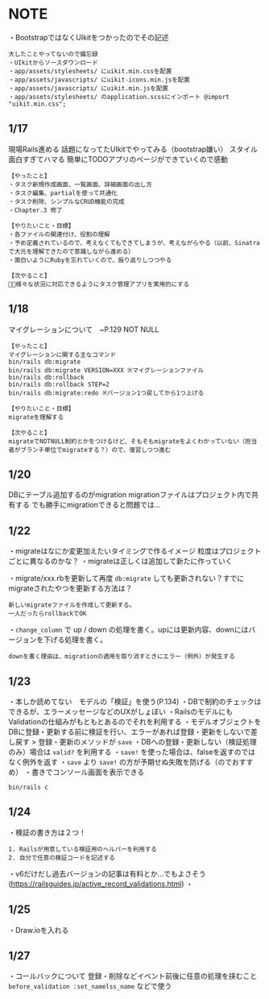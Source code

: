 # NOTE
  ・BootstrapではなくUIkitをつかったのでその記述
```
大したことやってないので備忘録
・UIkitからソースダウンロード
・app/assets/stylesheets/ にuikit.min.cssを配置
・app/assets/javascripts/ にuikit-icons.min.jsを配置
・app/assets/javascripts/ にuikit.min.jsを配置
・app/assets/stylesheets/ のapplication.scssにインポート @import "uikit.min.css"; 
```
## 1/17
  現場Rails進める
  話題になってたUIkitでやってみる（bootstrap嫌い）
  スタイル面白すぎてハマる
  簡単にTODOアプリのページができていくので感動

  ```
  【やったこと】
  ・タスク新規作成画面、一覧画面、詳細画面の出し方
  ・タスク編集、partialを使って共通化
  ・タスク削除、シンプルなCRUD機能の完成
  ・Chapter.3 修了

  【やりたいこと・目標】
  ・各ファイルの関連付け、役割の理解
  ・予め定義されているので、考えなくてもできてしまうが、考えながらやる（以前、Sinatraで大元を理解できたので意識しながら進める）
  ・面白いようにRubyを忘れていくので、振り返りしつつやる

  【次やること】
  ・様々な状況に対応できるようにタスク管理アプリを実用的にする
  ```

## 1/18
  マイグレーションについて　~P.129
  NOT NULL

  ```
  【やったこと】
  マイグレーションに関する主なコマンド
  bin/rails db:migrate
  bin/rails db:migrate VERSION=XXX ※マイグレーションファイル
  bin/rails db:rollback
  bin/rails db:rollback STEP=2
  bin/rails db:migrate:redo ※バージョン1つ戻してから1つ上げる

  【やりたいこと・目標】
  migrateを理解する

  【次やること】
  migrateでNOTNULL制約とかをつけるけど、そもそもmigrateをよくわかっていない（担当者がブランチ単位でmigrateする？）ので、復習しつつ進む
  ```


## 1/20
  DBにテーブル追加するのがmigration
  migrationファイルはプロジェクト内で共有する
  でも勝手にmigrationできると問題では…
  
## 1/22
  ・migrateはなにか変更加えたいタイミングで作るイメージ
  粒度はプロジェクトごとに異なるのかな？
  ・migrateは正しくは追加して新たに作っていく
  
  ・migrate/xxx.rbを更新して再度 `db:migrate` しても更新されない？すでにmigrateされたやつを更新する方法は？
  ```
  新しいmigrateファイルを作成して更新する。
  一人だったらrollbackでOK
  ```

  ・`change_column` で up / down の処理を書く。upには更新内容、downにはバージョンを下げる処理を書く。
  ```
  downを書く理由は、migrationの適用を取り消すときにエラー（例外）が発生する
  ```

## 1/23
  ・本しか読めてない　モデルの「検証」を使う(P.134)
  ・DBで制約のチェックはできるが、エラーメッセージなどのUXがしょぼい
  ・RailsのモデルにもValidationの仕組みがもともとあるのでそれを利用する
  ・モデルオブジェクトをDBに登録・更新する前に検証を行い、エラーがあれば登録・更新をしないで差し戻す > 登録・更新のメソッドが `save`
  ・DBへの登録・更新しない（検証処理のみ）場合は `valid?` を利用する
  ・`save!` を使った場合は、falseを返すのではなく例外を返す
  ・`save` より `save!` の方が予期せぬ失敗を防げる（のでおすすめ）
  ・書きでコンソール画面を表示できる
  ```
  bin/rails c
  ```

## 1/24
  ・検証の書き方は２つ！
  ```
  1. Railsが用意している検証用のヘルパーを利用する
  2. 自分で任意の検証コードを記述する　
  ```
  ・v6だけだし過去バージョンの記事は有料とか…でもよさそう(https://railsguides.jp/active_record_validations.html)
  ・

## 1/25
  ・Draw.ioを入れる

## 1/27
  ・コールバックについて
  登録・削除などイベント前後に任意の処理を挟むこと
  `before_validation :set_namelss_name` などで使う

